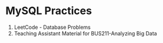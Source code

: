 # MySQL Practices

1. LeetCode - Database Problems  
2. Teaching Assistant Material for BUS211-Analyzing Big Data
